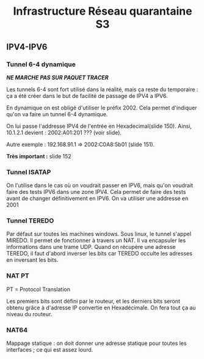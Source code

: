 <center> <h1> Infrastructure Réseau quarantaine S3 </h1> </center>

## IPV4-IPV6

### Tunnel 6-4 dynamique

***NE MARCHE PAS SUR PAQUET TRACER***

Les tunnels 6-4 sont fort utilisé dans la réalité, mais ça reste du temporaire : ça a été créer dans le but de facilité de passage de IPV4 a IPV6.

En dynamique on est obligé d'utiliser le préfix 2002.  Cela permet d'indiquer qu'on va faire un tunnel 6-4 dynamique.

On lui passe l'addresse IPV4 de l'entrée en Hexadecimal(slide 150).  Ainsi, 10.1.2.1 devient : 2002:A01:201 ??? (voir slide).

Autre exemple : 192.168.91.1 => 2002:C0A8:5b01 (slide 151).

**Très important :** slide 152

### Tunnel ISATAP

On l'utilise dans le cas où on voudrait passer en IPV6, mais qu'on voudrait faire des tests IPV6 dans une zone IPV4.  Cela permet de faire des tests avant de changer définitivement en IPV6.  On va utiliser une addresse en 2001

### Tunnel TEREDO

Par défaut sur toutes les machines windows.  Sous linux, le tunnel s'appel MIREDO.  Il permet de fonctionner à travers un NAT.  Il va encapsuler les informations dans une trame UDP.  Quand on récupère une adresse TEREDO, il faut d'abord inverser les bits car TEREDO occulte les adresses en inversant les bits.

### NAT PT

PT = Protocol Translation

Les premiers bits sont défini par le routeur, et les  derniers bits seront obtenu grâce à d'adresse IP convertie en Hexadécimale.  On fera tout ça au niveau du routeur.

### NAT64

Mappage statique : on doit donner une adresse statique pour toutes les interfaces ; ce qui est assez lourd.  
